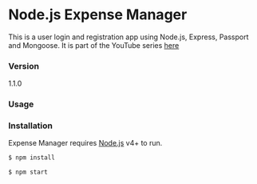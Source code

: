 # Node.js Expense Manager

This is a user login and registration app using Node.js, Express, Passport and Mongoose. It is part of the YouTube series [here](https://www.youtube.com/watch?v=Z1ktxiqyiLA)

### Version
1.1.0

### Usage


### Installation

Expense Manager requires [Node.js](https://nodejs.org/) v4+ to run.

```sh
$ npm install
```

```sh
$ npm start
```